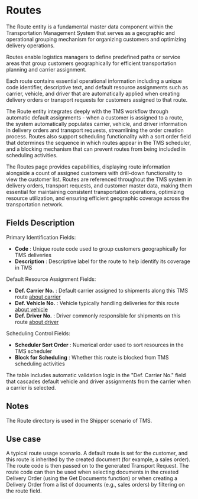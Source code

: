 # Routes

The Route entity is a fundamental master data component within the Transportation Management System that serves as a geographic and operational grouping mechanism for organizing customers and optimizing delivery operations.

Routes enable logistics managers to define predefined paths or service areas that group customers geographically for efficient transportation planning and carrier assignment.

Each route contains essential operational information including a unique code identifier, descriptive text, and default resource assignments such as carrier, vehicle, and driver that are automatically applied when creating delivery orders or transport requests for customers assigned to that route.

The Route entity integrates deeply with the TMS workflow through automatic default assignments - when a customer is assigned to a route, the system automatically populates carrier, vehicle, and driver information in delivery orders and transport requests, streamlining the order creation process.
Routes also support scheduling functionality with a sort order field that determines the sequence in which routes appear in the TMS scheduler, and a blocking mechanism that can prevent routes from being included in scheduling activities.

The Routes page provides capabilities, displaying route information alongside a count of assigned customers with drill-down functionality to view the customer list. Routes are referenced throughout the TMS system in delivery orders, transport requests, and customer master data, making them essential for maintaining consistent transportation operations, optimizing resource utilization, and ensuring efficient geographic coverage across the transportation network.

## Fields Description

Primary Identification Fields:

- **Code** : Unique route code used to group customers geographically for TMS deliveries
- **Description** : Descriptive label for the route to help identify its coverage in TMS

Default Resource Assignment Fields:

- **Def. Carrier No.** : Default carrier assigned to shipments along this TMS route [about carrier](carrier.md)
- **Def. Vehicle No.** : Vehicle typically handling deliveries for this route [about vehicle](vehicle.md)
- **Def. Driver No.** : Driver commonly responsible for shipments on this route [about driver](driver.md)

Scheduling Control Fields:

- **Scheduler Sort Order** : Numerical order used to sort resources in the TMS scheduler
- **Block for Scheduling** : Whether this route is blocked from TMS scheduling activities

The table includes automatic validation logic in the "Def. Carrier No." field that cascades default vehicle and driver assignments from the carrier when a carrier is selected.

## Notes

The Route directory is used in the Shipper scenario of TMS.

## Use case

A typical route usage scenario. A default route is set for the customer, and this route is inherited by the created document (for example, a sales order). The route code is then passed on to the generated Transport Request.
The route code can then be used when selecting documents in the created Delivery Order (using the Get Documents function) or when creating a Delivery Order from a list of documents (e.g., sales orders) by filtering on the route field.
